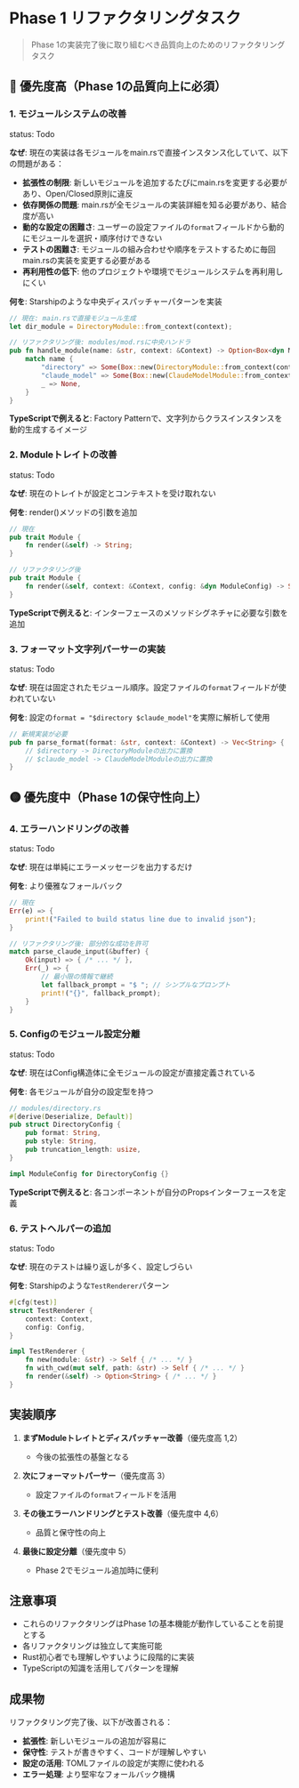 # Phase 1 リファクタリングタスク

> Phase 1の実装完了後に取り組むべき品質向上のためのリファクタリングタスク

## 🔴 優先度高（Phase 1の品質向上に必須）

### 1. モジュールシステムの改善

status: Todo

**なぜ**: 現在の実装は各モジュールをmain.rsで直接インスタンス化していて、以下の問題がある：

- **拡張性の制限**: 新しいモジュールを追加するたびにmain.rsを変更する必要があり、Open/Closed原則に違反
- **依存関係の問題**: main.rsが全モジュールの実装詳細を知る必要があり、結合度が高い
- **動的な設定の困難さ**: ユーザーの設定ファイルの`format`フィールドから動的にモジュールを選択・順序付けできない
- **テストの困難さ**: モジュールの組み合わせや順序をテストするために毎回main.rsの実装を変更する必要がある
- **再利用性の低下**: 他のプロジェクトや環境でモジュールシステムを再利用しにくい

**何を**: Starshipのような中央ディスパッチャーパターンを実装

```rust
// 現在: main.rsで直接モジュール生成
let dir_module = DirectoryModule::from_context(context);

// リファクタリング後: modules/mod.rsに中央ハンドラ
pub fn handle_module(name: &str, context: &Context) -> Option<Box<dyn Module>> {
    match name {
        "directory" => Some(Box::new(DirectoryModule::from_context(context))),
        "claude_model" => Some(Box::new(ClaudeModelModule::from_context(context))),
        _ => None,
    }
}
```

**TypeScriptで例えると**: Factory Patternで、文字列からクラスインスタンスを動的生成するイメージ

### 2. Moduleトレイトの改善

status: Todo

**なぜ**: 現在のトレイトが設定とコンテキストを受け取れない

**何を**: render()メソッドの引数を追加

```rust
// 現在
pub trait Module {
    fn render(&self) -> String;
}

// リファクタリング後
pub trait Module {
    fn render(&self, context: &Context, config: &dyn ModuleConfig) -> String;
}
```

**TypeScriptで例えると**: インターフェースのメソッドシグネチャに必要な引数を追加

### 3. フォーマット文字列パーサーの実装

status: Todo

**なぜ**: 現在は固定されたモジュール順序。設定ファイルの`format`フィールドが使われていない

**何を**: 設定の`format = "$directory $claude_model"`を実際に解析して使用

```rust
// 新規実装が必要
pub fn parse_format(format: &str, context: &Context) -> Vec<String> {
    // $directory -> DirectoryModuleの出力に置換
    // $claude_model -> ClaudeModelModuleの出力に置換
}
```

## 🟡 優先度中（Phase 1の保守性向上）

### 4. エラーハンドリングの改善

status: Todo

**なぜ**: 現在は単純にエラーメッセージを出力するだけ

**何を**: より優雅なフォールバック

```rust
// 現在
Err(e) => {
    print!("Failed to build status line due to invalid json");
}

// リファクタリング後: 部分的な成功を許可
match parse_claude_input(&buffer) {
    Ok(input) => { /* ... */ },
    Err(_) => {
        // 最小限の情報で継続
        let fallback_prompt = "$ "; // シンプルなプロンプト
        print!("{}", fallback_prompt);
    }
}
```

### 5. Configのモジュール設定分離

status: Todo

**なぜ**: 現在はConfig構造体に全モジュールの設定が直接定義されている

**何を**: 各モジュールが自分の設定型を持つ

```rust
// modules/directory.rs
#[derive(Deserialize, Default)]
pub struct DirectoryConfig {
    pub format: String,
    pub style: String,
    pub truncation_length: usize,
}

impl ModuleConfig for DirectoryConfig {}
```

**TypeScriptで例えると**: 各コンポーネントが自分のPropsインターフェースを定義

### 6. テストヘルパーの追加

status: Todo

**なぜ**: 現在のテストは繰り返しが多く、設定しづらい

**何を**: Starshipのような`TestRenderer`パターン

```rust
#[cfg(test)]
struct TestRenderer {
    context: Context,
    config: Config,
}

impl TestRenderer {
    fn new(module: &str) -> Self { /* ... */ }
    fn with_cwd(mut self, path: &str) -> Self { /* ... */ }
    fn render(&self) -> Option<String> { /* ... */ }
}
```

## 実装順序

1. **まずModuleトレイトとディスパッチャー改善**（優先度高 1,2）
   - 今後の拡張性の基盤となる
   
2. **次にフォーマットパーサー**（優先度高 3）
   - 設定ファイルの`format`フィールドを活用
   
3. **その後エラーハンドリングとテスト改善**（優先度中 4,6）
   - 品質と保守性の向上
   
4. **最後に設定分離**（優先度中 5）
   - Phase 2でモジュール追加時に便利

## 注意事項

- これらのリファクタリングはPhase 1の基本機能が動作していることを前提とする
- 各リファクタリングは独立して実施可能
- Rust初心者でも理解しやすいように段階的に実装
- TypeScriptの知識を活用してパターンを理解

## 成果物

リファクタリング完了後、以下が改善される：

- **拡張性**: 新しいモジュールの追加が容易に
- **保守性**: テストが書きやすく、コードが理解しやすい
- **設定の活用**: TOMLファイルの設定が実際に使われる
- **エラー処理**: より堅牢なフォールバック機構

